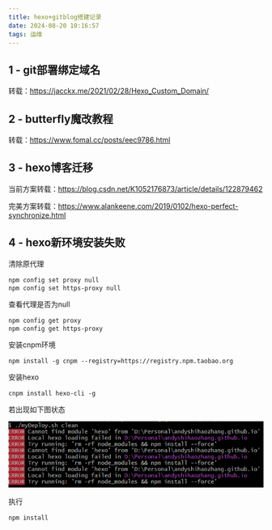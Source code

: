 ```yaml
---
title: hexo+gitblog搭建记录
date: 2024-08-20 10:16:57
tags: 运维
---
```


##  1 - git部署绑定域名

转载：https://jacckx.me/2021/02/28/Hexo_Custom_Domain/

## 2 - butterfly魔改教程

转载：https://www.fomal.cc/posts/eec9786.html

## 3 - hexo博客迁移

当前方案转载：https://blog.csdn.net/K1052176873/article/details/122879462

完美方案转载：https://www.alankeene.com/2019/0102/hexo-perfect-synchronize.html

## 4 - hexo新环境安装失败

清除原代理

```shell
npm config set proxy null
npm config set https-proxy null
```

查看代理是否为null

```shell
npm config get proxy
npm config get https-proxy
```

安装cnpm环境

```shell
npm install -g cnpm --registry=https://registry.npm.taobao.org
```

安装hexo

```shell
cnpm install hexo-cli -g
```

若出现如下图状态

![image-20240903100028185](hexo-gitblog搭建记录\image-20240903100028185.png)

执行

```shell
npm install
```

